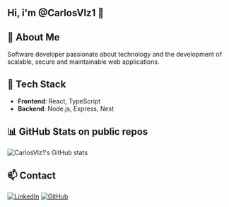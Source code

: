 ## Hi, i'm @CarlosVlz1 👋

## 🚀 About Me

Software developer passionate about technology and the development of scalable, secure and maintainable web applications.

## 🧰 Tech Stack

- **Frontend**: React, TypeScript  
- **Backend**: Node.js, Express, Nest 

## 📊 GitHub Stats on public repos
![CarlosVlz1's GitHub stats](https://github-readme-stats.vercel.app/api?username=CarlosVlz1&show_icons=true&theme=tokyonight)

## 📫 Contact

[![LinkedIn](https://img.shields.io/badge/LinkedIn-0077B5?style=for-the-badge&logo=linkedin&logoColor=white)](https://www.linkedin.com/in/carlosvelez401/)  [![GitHub](https://img.shields.io/badge/GitHub-171515?style=for-the-badge&logo=github&logoColor=white)](https://github.com/krespokiller)
